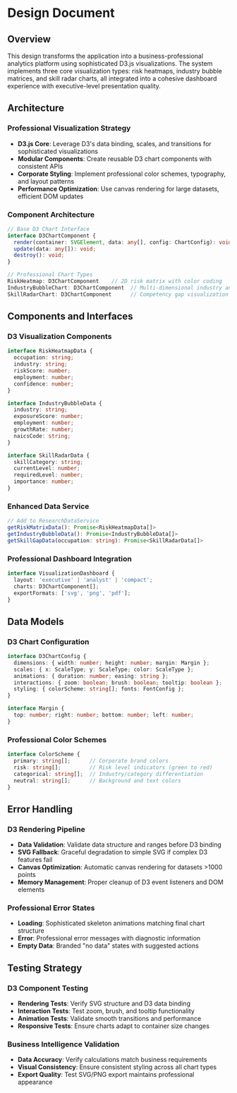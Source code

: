 # Design Document

## Overview

This design transforms the application into a business-professional analytics platform using sophisticated D3.js visualizations. The system implements three core visualization types: risk heatmaps, industry bubble matrices, and skill radar charts, all integrated into a cohesive dashboard experience with executive-level presentation quality.

## Architecture

### Professional Visualization Strategy
- **D3.js Core**: Leverage D3's data binding, scales, and transitions for sophisticated visualizations
- **Modular Components**: Create reusable D3 chart components with consistent APIs
- **Corporate Styling**: Implement professional color schemes, typography, and layout patterns
- **Performance Optimization**: Use canvas rendering for large datasets, efficient DOM updates

### Component Architecture
```typescript
// Base D3 Chart Interface
interface D3ChartComponent {
  render(container: SVGElement, data: any[], config: ChartConfig): void;
  update(data: any[]): void;
  destroy(): void;
}

// Professional Chart Types
RiskHeatmap: D3ChartComponent    // 2D risk matrix with color coding
IndustryBubbleChart: D3ChartComponent  // Multi-dimensional industry analysis
SkillRadarChart: D3ChartComponent      // Competency gap visualization
```

## Components and Interfaces

### D3 Visualization Components
```typescript
interface RiskHeatmapData {
  occupation: string;
  industry: string;
  riskScore: number;
  employment: number;
  confidence: number;
}

interface IndustryBubbleData {
  industry: string;
  exposureScore: number;
  employment: number;
  growthRate: number;
  naicsCode: string;
}

interface SkillRadarData {
  skillCategory: string;
  currentLevel: number;
  requiredLevel: number;
  importance: number;
}
```

### Enhanced Data Service
```typescript
// Add to ResearchDataService
getRiskMatrixData(): Promise<RiskHeatmapData[]>
getIndustryBubbleData(): Promise<IndustryBubbleData[]>
getSkillGapData(occupation: string): Promise<SkillRadarData[]>
```

### Professional Dashboard Integration
```typescript
interface VisualizationDashboard {
  layout: 'executive' | 'analyst' | 'compact';
  charts: D3ChartComponent[];
  exportFormats: ['svg', 'png', 'pdf'];
}
```

## Data Models

### D3 Chart Configuration
```typescript
interface D3ChartConfig {
  dimensions: { width: number; height: number; margin: Margin };
  scales: { x: ScaleType; y: ScaleType; color: ScaleType };
  animations: { duration: number; easing: string };
  interactions: { zoom: boolean; brush: boolean; tooltip: boolean };
  styling: { colorScheme: string[]; fonts: FontConfig };
}

interface Margin {
  top: number; right: number; bottom: number; left: number;
}
```

### Professional Color Schemes
```typescript
interface ColorScheme {
  primary: string[];      // Corporate brand colors
  risk: string[];         // Risk level indicators (green to red)
  categorical: string[];  // Industry/category differentiation
  neutral: string[];      // Background and text colors
}
```

## Error Handling

### D3 Rendering Pipeline
- **Data Validation**: Validate data structure and ranges before D3 binding
- **SVG Fallback**: Graceful degradation to simple SVG if complex D3 features fail
- **Canvas Optimization**: Automatic canvas rendering for datasets >1000 points
- **Memory Management**: Proper cleanup of D3 event listeners and DOM elements

### Professional Error States
- **Loading**: Sophisticated skeleton animations matching final chart structure
- **Error**: Professional error messages with diagnostic information
- **Empty Data**: Branded "no data" states with suggested actions

## Testing Strategy

### D3 Component Testing
- **Rendering Tests**: Verify SVG structure and D3 data binding
- **Interaction Tests**: Test zoom, brush, and tooltip functionality
- **Animation Tests**: Validate smooth transitions and performance
- **Responsive Tests**: Ensure charts adapt to container size changes

### Business Intelligence Validation
- **Data Accuracy**: Verify calculations match business requirements
- **Visual Consistency**: Ensure consistent styling across all chart types
- **Export Quality**: Test SVG/PNG export maintains professional appearance